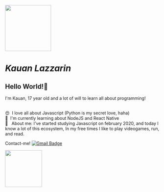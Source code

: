 <img width="auto" height="150px" src="https://miro.medium.com/max/900/0*n3DRTlqqLO7oXyuv.png">


# *Kauan Lazzarin*

## Hello World!👋
I'm Kauan, 17 year old and a lot of will to learn all about programming!

 <br/> :heart_eyes:&nbsp;  I love all about Javascript (Python is my secret love, haha)
 <br/> :purple_heart:&nbsp; I'm currently learning about NodeJS and React Native
 <br/> 💬  &nbsp; About me: I've started studying Javascript on february 2020, and today I know a lot of this ecosystem, In my free times I like to play videogames, run, and read.

Contact-me! [![Gmail Badge](https://img.shields.io/badge/-kauanlazzaringmail.com-c14438?style=flat-square&logo=Gmail&logoColor=white&link=mailto:kauanlazzarin@gmail.com)](mailto:tgmarinho@gmail.com)

<img width="120px" src="https://img.pngio.com/nice-guy-download-free-clipart-with-a-transparent-background-nice-guy-png-552_720.png">

